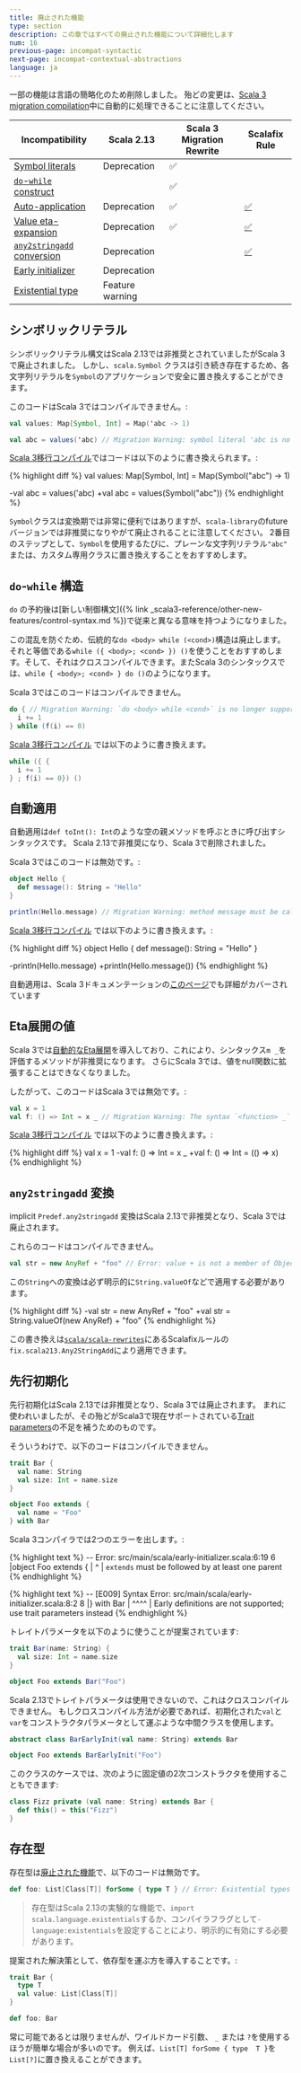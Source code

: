 ```yaml
---
title: 廃止された機能
type: section
description: この章ではすべての廃止された機能について詳細化します
num: 16
previous-page: incompat-syntactic
next-page: incompat-contextual-abstractions
language: ja
---
```


一部の機能は言語の簡略化のため削除しました。
殆どの変更は、[Scala 3 migration compilation](tooling-migration-mode.html)中に自動的に処理できることに注意してください。

|Incompatibility|Scala 2.13|Scala 3 Migration Rewrite|Scalafix Rule|
|--- |--- |--- |--- |
|[Symbol literals](#symbol-literals)|Deprecation|✅||
|[`do`-`while` construct](#do-while-construct)||✅||
|[Auto-application](#auto-application)|Deprecation|✅|[✅](https://github.com/scala/scala-rewrites/blob/main/rewrites/src/main/scala/fix/scala213/ExplicitNonNullaryApply.scala)|
|[Value eta-expansion](#value-eta-expansion)|Deprecation|✅|[✅](https://github.com/scala/scala-rewrites/blob/main/rewrites/src/main/scala/fix/scala213/ExplicitNullaryEtaExpansion.scala)|
|[`any2stringadd` conversion](#any2stringadd-conversion)|Deprecation||[✅](https://github.com/scala/scala-rewrites/blob/main/rewrites/src/main/scala/fix/scala213/Any2StringAdd.scala)|
|[Early initializer](#early-initializer)|Deprecation|||
|[Existential type](#existential-type)|Feature warning|||

## シンボリックリテラル

シンボリックリテラル構文はScala 2.13では非推奨とされていましたがScala 3で廃止されました。
しかし、`scala.Symbol` クラスは引き続き存在するため、各文字列リテラルを`Symbol`のアプリケーションで安全に置き換えすることができます。

このコードはScala 3ではコンパイルできません。:

```scala
val values: Map[Symbol, Int] = Map('abc -> 1)

val abc = values('abc) // Migration Warning: symbol literal 'abc is no longer supported
```

[Scala 3移行コンパイル](tooling-migration-mode.html)ではコードは以下のように書き換えられます。:

{% highlight diff %}
val values: Map[Symbol, Int] = Map(Symbol("abc") -> 1)

-val abc = values('abc)
+val abc = values(Symbol("abc"))
{% endhighlight %}

`Symbol`クラスは変換期では非常に便利ではありますが、`scala-library`のfuture バージョンでは非推奨になりやがて廃止されることに注意してください。
2番目のステップとして、`Symbol`を使用するたびに、プレーンな文字列リテラル`"abc"` または、カスタム専用クラスに置き換えすることをおすすめします。

## `do`-`while` 構造

`do` の予約後は[新しい制御構文]({% link _scala3-reference/other-new-features/control-syntax.md %})で従来と異なる意味を持つようになりました。

この混乱を防ぐため、伝統的な`do <body> while (<cond>)`構造は廃止します。
それと等価である`while ({ <body>; <cond> }) ()`を使うことをおすすめします。そして、それはクロスコンパイルできます。またScala 3のシンタックスでは、`while { <body>; <cond> } do ()`のようになります。

Scala 3ではこのコードはコンパイルできません。

```scala
do { // Migration Warning: `do <body> while <cond>` is no longer supported
  i += 1
} while (f(i) == 0)
```

[Scala 3移行コンパイル](tooling-migration-mode.html) では以下のように書き換えます。 

```scala
while ({ {
  i += 1
} ; f(i) == 0}) ()
```

## 自動適用

自動適用は`def toInt(): Int`のような空の親メソッドを呼ぶときに呼び出すシンタックスです。
Scala 2.13で非推奨になり、Scala 3で削除されました。

Scala 3ではこのコードは無効です。:

```scala
object Hello {
  def message(): String = "Hello"
}

println(Hello.message) // Migration Warning: method message must be called with () argument
```

[Scala 3移行コンパイル](tooling-migration-mode.html) では以下のように書き換えます。:

{% highlight diff %}
object Hello {
  def message(): String = "Hello"
}

-println(Hello.message)
+println(Hello.message())
{% endhighlight %}

自動適用は、Scala 3ドキュメンテーションの[このページ](/scala3/reference/dropped-features/auto-apply.html)でも詳細がカバーされています

## Eta展開の値

Scala 3では[自動的なEta展開](/scala3/reference/changed-features/eta-expansion-spec.html)を導入しており、これにより、シンタックス`m _`を評価するメソッドが非推奨になります。
さらにScala 3では、値をnull関数に拡張することはできなくなりました。

したがって、このコードはScala 3では無効です。:

```scala
val x = 1
val f: () => Int = x _ // Migration Warning: The syntax `<function> _` is no longer supported;
```

[Scala 3移行コンパイル](tooling-migration-mode.html) では以下のように書き換えます。:

{% highlight diff %}
val x = 1
-val f: () => Int = x _
+val f: () => Int = (() => x)
{% endhighlight %}

## `any2stringadd` 変換

implicit `Predef.any2stringadd` 変換はScala 2.13で非推奨となり、Scala 3では廃止されます。

これらのコードはコンパイルできません。

```scala
val str = new AnyRef + "foo" // Error: value + is not a member of Object
```

この`String`への変換は必ず明示的に`String.valueOf`などで適用する必要があります。

{% highlight diff %}
-val str = new AnyRef + "foo"
+val str = String.valueOf(new AnyRef) + "foo"
{% endhighlight %}

この書き換えは[`scala/scala-rewrites`](https://index.scala-lang.org/scala/scala-rewrites/scala-rewrites/0.1.2?target=_2.13)にあるScalafixルールの`fix.scala213.Any2StringAdd`により適用できます。

## 先行初期化

先行初期化はScala 2.13では非推奨となり、Scala 3では廃止されます。
まれに使われいましたが、その殆どがScala3で現在サポートされている[Trait parameters](/scala3/reference/other-new-features/trait-parameters.html)の不足を補うためのものです。

そういうわけで、以下のコードはコンパイルできません。

```scala
trait Bar {
  val name: String
  val size: Int = name.size
}

object Foo extends {
  val name = "Foo"
} with Bar
```

Scala 3コンパイラでは2つのエラーを出します。:

{% highlight text %}
-- Error: src/main/scala/early-initializer.scala:6:19 
6 |object Foo extends {
  |                   ^
  |                   `extends` must be followed by at least one parent
{% endhighlight %}

{% highlight text %}
-- [E009] Syntax Error: src/main/scala/early-initializer.scala:8:2 
8 |} with Bar
  |  ^^^^
  |  Early definitions are not supported; use trait parameters instead
{% endhighlight %}

トレイトパラメータを以下のように使うことが提案されています:

```scala
trait Bar(name: String) {
  val size: Int = name.size
}

object Foo extends Bar("Foo")
```

Scala 2.13でトレイトパラメータは使用できないので、これはクロスコンパイルできません。
もしクロスコンパイル方法が必要であれば、初期化された`val`と`var`をコンストラクタパラメータとして運ぶような中間クラスを使用します。

```scala
abstract class BarEarlyInit(val name: String) extends Bar

object Foo extends BarEarlyInit("Foo")
```

このクラスのケースでは、次のように固定値の2次コンストラクタを使用することもできます:

```scala
class Fizz private (val name: String) extends Bar {
  def this() = this("Fizz")
}
```

## 存在型

存在型は[廃止された機能](/scala3/reference/dropped-features/existential-types.html)で、以下のコードは無効です。

```scala
def foo: List[Class[T]] forSome { type T } // Error: Existential types are no longer supported
```

> 存在型はScala 2.13の実験的な機能で、`import scala.language.existentials`するか、コンパイラフラグとして`-language:existentials`を設定することにより、明示的に有効にする必要があります。

提案された解決策として、依存型を運ぶ方を導入することです。:

```scala
trait Bar {
  type T
  val value: List[Class[T]]
}

def foo: Bar
```

常に可能であるとは限りませんが、ワイルドカード引数、 `_` または `?`を使用するほうが簡単な場合が多いのです。
例えば、`List[T] forSome { type  T }`を`List[?]`に置き換えることができます。
